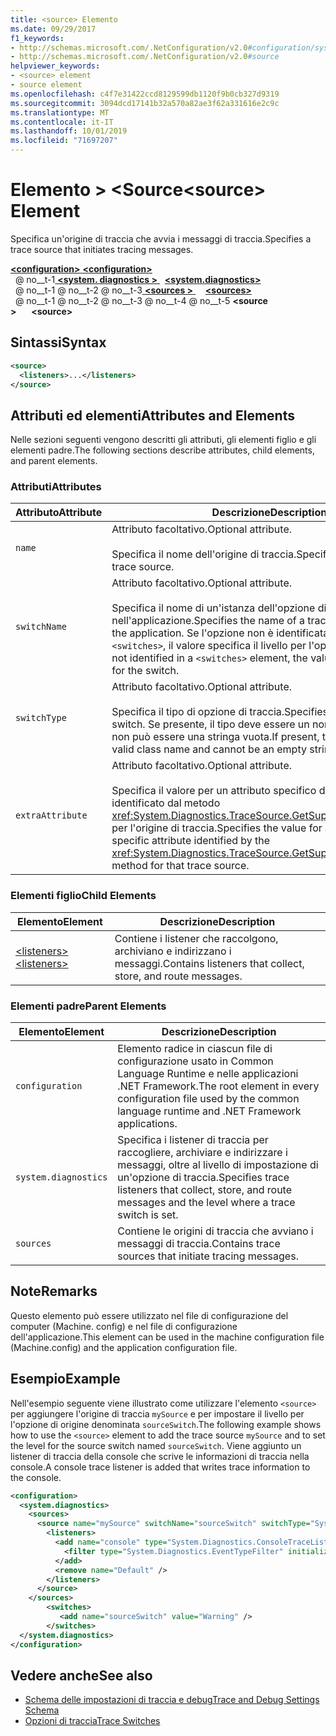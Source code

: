 ```yaml
---
title: <source> Elemento
ms.date: 09/29/2017
f1_keywords:
- http://schemas.microsoft.com/.NetConfiguration/v2.0#configuration/system.diagnostics/sources/source
- http://schemas.microsoft.com/.NetConfiguration/v2.0#source
helpviewer_keywords:
- <source> element
- source element
ms.openlocfilehash: c4f7e31422ccd8129599db1120f9b0cb327d9319
ms.sourcegitcommit: 3094dcd17141b32a570a82ae3f62a331616e2c9c
ms.translationtype: MT
ms.contentlocale: it-IT
ms.lasthandoff: 10/01/2019
ms.locfileid: "71697207"
---
```

# <a name="source-element"></a><span data-ttu-id="604ae-102">Elemento > \<Source</span><span class="sxs-lookup"><span data-stu-id="604ae-102">\<source> Element</span></span>
<span data-ttu-id="604ae-103">Specifica un'origine di traccia che avvia i messaggi di traccia.</span><span class="sxs-lookup"><span data-stu-id="604ae-103">Specifies a trace source that initiates tracing messages.</span></span>  
  
[<span data-ttu-id="604ae-104"> **\<configuration>** </span><span class="sxs-lookup"><span data-stu-id="604ae-104">**\<configuration>**</span></span>](../configuration-element.md)  
<span data-ttu-id="604ae-105">&nbsp; @ no__t-1[ **\<system. diagnostics >** ](system-diagnostics-element.md)</span><span class="sxs-lookup"><span data-stu-id="604ae-105">&nbsp;&nbsp;[**\<system.diagnostics>**](system-diagnostics-element.md)</span></span>  
<span data-ttu-id="604ae-106">&nbsp; @ no__t-1 @ no__t-2 @ no__t-3[ **\<sources >** ](sources-element.md)</span><span class="sxs-lookup"><span data-stu-id="604ae-106">&nbsp;&nbsp;&nbsp;&nbsp;[**\<sources>**](sources-element.md)</span></span>  
<span data-ttu-id="604ae-107">&nbsp; @ no__t-1 @ no__t-2 @ no__t-3 @ no__t-4 @ no__t-5 **\<source >**</span><span class="sxs-lookup"><span data-stu-id="604ae-107">&nbsp;&nbsp;&nbsp;&nbsp;&nbsp;&nbsp;**\<source>**</span></span>  
  
## <a name="syntax"></a><span data-ttu-id="604ae-108">Sintassi</span><span class="sxs-lookup"><span data-stu-id="604ae-108">Syntax</span></span>  
  
```xml  
<source>   
  <listeners>...</listeners>  
</source>  
```  
  
## <a name="attributes-and-elements"></a><span data-ttu-id="604ae-109">Attributi ed elementi</span><span class="sxs-lookup"><span data-stu-id="604ae-109">Attributes and Elements</span></span>  
 <span data-ttu-id="604ae-110">Nelle sezioni seguenti vengono descritti gli attributi, gli elementi figlio e gli elementi padre.</span><span class="sxs-lookup"><span data-stu-id="604ae-110">The following sections describe attributes, child elements, and parent elements.</span></span>  
  
### <a name="attributes"></a><span data-ttu-id="604ae-111">Attributi</span><span class="sxs-lookup"><span data-stu-id="604ae-111">Attributes</span></span>  
  
|<span data-ttu-id="604ae-112">Attributo</span><span class="sxs-lookup"><span data-stu-id="604ae-112">Attribute</span></span>|<span data-ttu-id="604ae-113">Descrizione</span><span class="sxs-lookup"><span data-stu-id="604ae-113">Description</span></span>|  
|---------------|-----------------|  
|`name`|<span data-ttu-id="604ae-114">Attributo facoltativo.</span><span class="sxs-lookup"><span data-stu-id="604ae-114">Optional attribute.</span></span><br /><br /> <span data-ttu-id="604ae-115">Specifica il nome dell'origine di traccia.</span><span class="sxs-lookup"><span data-stu-id="604ae-115">Specifies the name of the trace source.</span></span>|  
|`switchName`|<span data-ttu-id="604ae-116">Attributo facoltativo.</span><span class="sxs-lookup"><span data-stu-id="604ae-116">Optional attribute.</span></span><br /><br /> <span data-ttu-id="604ae-117">Specifica il nome di un'istanza dell'opzione di traccia nell'applicazione.</span><span class="sxs-lookup"><span data-stu-id="604ae-117">Specifies the name of a trace switch instance in the application.</span></span> <span data-ttu-id="604ae-118">Se l'opzione non è identificata in un elemento `<switches>`, il valore specifica il livello per l'opzione.</span><span class="sxs-lookup"><span data-stu-id="604ae-118">If the switch is not identified in a `<switches>` element, the value specifies the level for the switch.</span></span>|  
|`switchType`|<span data-ttu-id="604ae-119">Attributo facoltativo.</span><span class="sxs-lookup"><span data-stu-id="604ae-119">Optional attribute.</span></span><br /><br /> <span data-ttu-id="604ae-120">Specifica il tipo di opzione di traccia.</span><span class="sxs-lookup"><span data-stu-id="604ae-120">Specifies the type of the trace switch.</span></span> <span data-ttu-id="604ae-121">Se presente, il tipo deve essere un nome di classe valido e non può essere una stringa vuota.</span><span class="sxs-lookup"><span data-stu-id="604ae-121">If present, the type must be a valid class name and cannot be an empty string.</span></span>|  
|`extraAttribute`|<span data-ttu-id="604ae-122">Attributo facoltativo.</span><span class="sxs-lookup"><span data-stu-id="604ae-122">Optional attribute.</span></span><br /><br /> <span data-ttu-id="604ae-123">Specifica il valore per un attributo specifico dell'origine di traccia identificato dal metodo <xref:System.Diagnostics.TraceSource.GetSupportedAttributes%2A> per l'origine di traccia.</span><span class="sxs-lookup"><span data-stu-id="604ae-123">Specifies the value for a trace source-specific attribute identified by the <xref:System.Diagnostics.TraceSource.GetSupportedAttributes%2A> method for that trace source.</span></span>|  
  
### <a name="child-elements"></a><span data-ttu-id="604ae-124">Elementi figlio</span><span class="sxs-lookup"><span data-stu-id="604ae-124">Child Elements</span></span>  
  
|<span data-ttu-id="604ae-125">Elemento</span><span class="sxs-lookup"><span data-stu-id="604ae-125">Element</span></span>|<span data-ttu-id="604ae-126">Descrizione</span><span class="sxs-lookup"><span data-stu-id="604ae-126">Description</span></span>|  
|-------------|-----------------|  
|[<span data-ttu-id="604ae-127">\<listeners></span><span class="sxs-lookup"><span data-stu-id="604ae-127">\<listeners></span></span>](listeners-element-for-source.md)|<span data-ttu-id="604ae-128">Contiene i listener che raccolgono, archiviano e indirizzano i messaggi.</span><span class="sxs-lookup"><span data-stu-id="604ae-128">Contains listeners that collect, store, and route messages.</span></span>|  
  
### <a name="parent-elements"></a><span data-ttu-id="604ae-129">Elementi padre</span><span class="sxs-lookup"><span data-stu-id="604ae-129">Parent Elements</span></span>  
  
|<span data-ttu-id="604ae-130">Elemento</span><span class="sxs-lookup"><span data-stu-id="604ae-130">Element</span></span>|<span data-ttu-id="604ae-131">Descrizione</span><span class="sxs-lookup"><span data-stu-id="604ae-131">Description</span></span>|  
|-------------|-----------------|  
|`configuration`|<span data-ttu-id="604ae-132">Elemento radice in ciascun file di configurazione usato in Common Language Runtime e nelle applicazioni .NET Framework.</span><span class="sxs-lookup"><span data-stu-id="604ae-132">The root element in every configuration file used by the common language runtime and .NET Framework applications.</span></span>|  
|`system.diagnostics`|<span data-ttu-id="604ae-133">Specifica i listener di traccia per raccogliere, archiviare e indirizzare i messaggi, oltre al livello di impostazione di un'opzione di traccia.</span><span class="sxs-lookup"><span data-stu-id="604ae-133">Specifies trace listeners that collect, store, and route messages and the level where a trace switch is set.</span></span>|  
|`sources`|<span data-ttu-id="604ae-134">Contiene le origini di traccia che avviano i messaggi di traccia.</span><span class="sxs-lookup"><span data-stu-id="604ae-134">Contains trace sources that initiate tracing messages.</span></span>|  
  
## <a name="remarks"></a><span data-ttu-id="604ae-135">Note</span><span class="sxs-lookup"><span data-stu-id="604ae-135">Remarks</span></span>  
 <span data-ttu-id="604ae-136">Questo elemento può essere utilizzato nel file di configurazione del computer (Machine. config) e nel file di configurazione dell'applicazione.</span><span class="sxs-lookup"><span data-stu-id="604ae-136">This element can be used in the machine configuration file (Machine.config) and the application configuration file.</span></span>  
  
## <a name="example"></a><span data-ttu-id="604ae-137">Esempio</span><span class="sxs-lookup"><span data-stu-id="604ae-137">Example</span></span>  
 <span data-ttu-id="604ae-138">Nell'esempio seguente viene illustrato come utilizzare l'elemento `<source>` per aggiungere l'origine di traccia `mySource` e per impostare il livello per l'opzione di origine denominata `sourceSwitch`.</span><span class="sxs-lookup"><span data-stu-id="604ae-138">The following example shows how to use the `<source>` element to add the trace source `mySource` and to set the level for the source switch named `sourceSwitch`.</span></span> <span data-ttu-id="604ae-139">Viene aggiunto un listener di traccia della console che scrive le informazioni di traccia nella console.</span><span class="sxs-lookup"><span data-stu-id="604ae-139">A console trace listener is added that writes trace information to the console.</span></span>  
  
```xml  
<configuration>  
  <system.diagnostics>  
    <sources>  
      <source name="mySource" switchName="sourceSwitch" switchType="System.Diagnostics.SourceSwitch"  >  
        <listeners>  
          <add name="console" type="System.Diagnostics.ConsoleTraceListener" >  
            <filter type="System.Diagnostics.EventTypeFilter" initializeData="Error" />  
          </add>  
          <remove name="Default" />  
        </listeners>  
      </source>  
    </sources>  
        <switches>  
           <add name="sourceSwitch" value="Warning" />  
        </switches>    
  </system.diagnostics>   
</configuration>  
```  
  
## <a name="see-also"></a><span data-ttu-id="604ae-140">Vedere anche</span><span class="sxs-lookup"><span data-stu-id="604ae-140">See also</span></span>

- [<span data-ttu-id="604ae-141">Schema delle impostazioni di traccia e debug</span><span class="sxs-lookup"><span data-stu-id="604ae-141">Trace and Debug Settings Schema</span></span>](index.md)
- [<span data-ttu-id="604ae-142">Opzioni di traccia</span><span class="sxs-lookup"><span data-stu-id="604ae-142">Trace Switches</span></span>](../../../debug-trace-profile/trace-switches.md)
